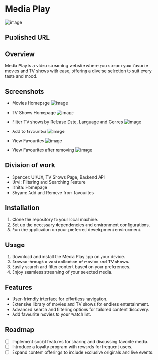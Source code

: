 # Media Play

![image](https://github.com/2024-Winter-ITE-5425-0NB/angular-project-client-theuisquads/assets/97482188/de743fb8-a9a0-46be-95c0-c8e54e59c452)

## Published URL


## Overview

Media Play is a video streaming website where you stream your favorite movies and TV shows with ease, offering a diverse selection to suit every taste and mood.

## Screenshots

- Movies Homepage
![image](https://github.com/2024-Winter-ITE-5425-0NB/angular-project-client-theuisquads/assets/97482188/2ec8a2a9-f2e2-4027-be7d-170a511f2119)

- TV Shows Homepage
![image](https://github.com/2024-Winter-ITE-5425-0NB/angular-project-client-theuisquads/assets/97482188/bb4c1560-a758-4ef9-a329-510773179d09)

- Filter TV shows by Release Date, Language and Genres
![image](https://github.com/2024-Winter-ITE-5425-0NB/angular-project-client-theuisquads/assets/97482188/0c3d84dc-9f8c-4c28-b689-6e24bea029a1)

- Add to favourites
![image](https://github.com/2024-Winter-ITE-5425-0NB/angular-project-client-theuisquads/assets/97482188/37edde61-fb5c-4bc3-89de-df86865c9d24)

- View Favourites
![image](https://github.com/2024-Winter-ITE-5425-0NB/angular-project-client-theuisquads/assets/97482188/0970149c-e6af-4e11-b4a9-efe2ab9b49ee)

- View Favourites after removing
![image](https://github.com/2024-Winter-ITE-5425-0NB/angular-project-client-theuisquads/assets/97482188/6f5200b8-9ac2-4149-abda-1324e3842116)

## Division of work

- Spencer: UI/UX, TV Shows Page, Backend API
- Urvi: Filtering and Searching Feature
- Ishita: Homepage
- Shyam: Add and Remove from favourites

## Installation

1. Clone the repository to your local machine.
2. Set up the necessary dependencies and environment configurations.
3. Run the application on your preferred development environment.

## Usage

1. Download and install the Media Play app on your device.
2. Browse through a vast collection of movies and TV shows.
3. Easily search and filter content based on your preferences.
4. Enjoy seamless streaming of your selected media.

## Features

- User-friendly interface for effortless navigation.
- Extensive library of movies and TV shows for endless entertainment.
- Advanced search and filtering options for tailored content discovery.
- Add favourite movies to your watch list.

## Roadmap

- [ ] Implement social features for sharing and discussing favorite media.
- [ ] Introduce a loyalty program with rewards for frequent users.
- [ ] Expand content offerings to include exclusive originals and live events.
